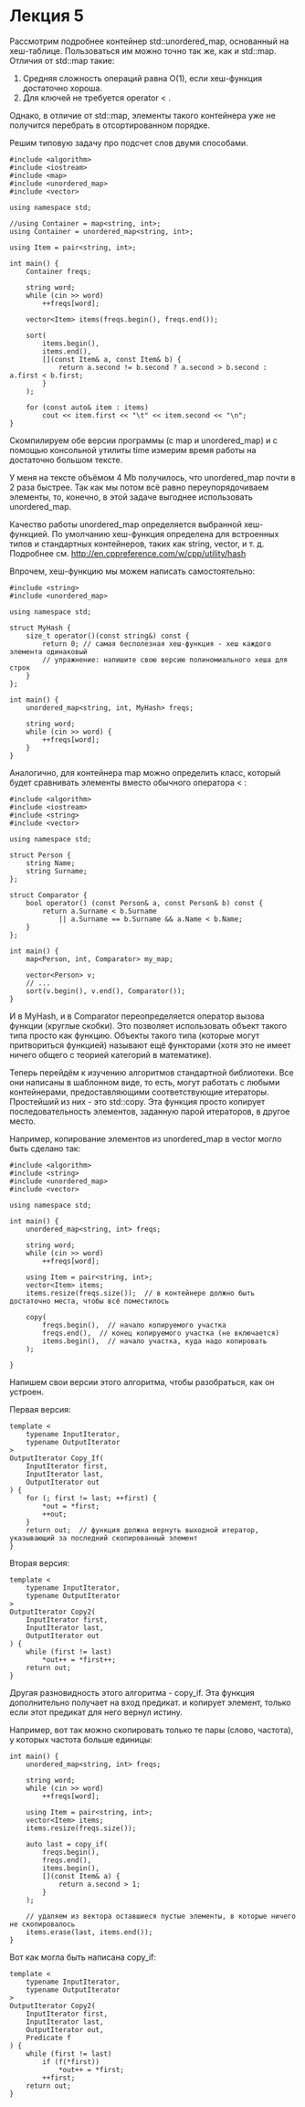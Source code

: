 # Лекция 5

Рассмотрим подробнее контейнер std::unordered_map, основанный на хеш-таблице.
Пользоваться им можно точно так же, как и std::map.
Отличия от std::map такие:

1. Средняя сложность операций равна O(1), если хеш-функция достаточно хороша.
2. Для ключей не требуется operator < .

Однако, в отличие от std::map, элементы такого контейнера уже не получится перебрать в отсортированном порядке.

Решим типовую задачу про подсчет слов двумя способами.


    #include <algorithm>
    #include <iostream>
    #include <map>
    #include <unordered_map>
    #include <vector>

    using namespace std;

    //using Container = map<string, int>;
    using Container = unordered_map<string, int>;

    using Item = pair<string, int>;

    int main() {
        Container freqs;

        string word;
        while (cin >> word)
            ++freqs[word];

        vector<Item> items(freqs.begin(), freqs.end());

        sort(
            items.begin(),
            items.end(),
            [](const Item& a, const Item& b) {
                return a.second != b.second ? a.second > b.second : a.first < b.first;
            }
        );

        for (const auto& item : items)
            cout << item.first << "\t" << item.second << "\n";
    }


Скомпилируем обе версии программы (с map и unordered_map) и с помощью консольной утилиты time
измерим время работы на достаточно большом тексте.

У меня на тексте объёмом 4 Мb получилось, что unordered_map почти в 2 раза быстрее.
Так как мы потом всё равно переупорядочиваем элементы, то, конечно, в этой задаче выгоднее использовать unordered_map.

Качество работы unordered_map определяется выбранной хеш-функцией.
По умолчанию хеш-функция определена для встроенных типов и стандартных контейнеров, таких как string, vector, и т. д.
Подробнее см. http://en.cppreference.com/w/cpp/utility/hash

Впрочем, хеш-функцию мы можем написать самостоятельно:

    #include <string>
    #include <unordered_map>

    using namespace std;

    struct MyHash {
        size_t operator()(const string&) const {
            return 0; // самая бесполезная хеш-функция - хеш каждого элемента одинаковый
            // упражнение: напишите свою версию полиномиального хеша для строк
        }
    };

    int main() {
        unordered_map<string, int, MyHash> freqs;

        string word;
        while (cin >> word) {
            ++freqs[word];
        }
    }


Аналогично, для контейнера map можно определить класс, который будет сравнивать элементы вместо обычного оператора < :

    #include <algorithm>
    #include <iostream>
    #include <string>
    #include <vector>

    using namespace std;

    struct Person {
        string Name;
        string Surname;
    };

    struct Comparator {
        bool operator() (const Person& a, const Person& b) const {
            return a.Surname < b.Surname
                || a.Surname == b.Surname && a.Name < b.Name;
        }
    };

    int main() {
        map<Person, int, Comparator> my_map;

        vector<Person> v;
        // ...
        sort(v.begin(), v.end(), Comparator());
    }

И в MyHash, и в Comparator переопределяется оператор вызова функции (круглые скобки).
Это позволяет использовать объект такого типа просто как функцию.
Объекты такого типа (которые могут притвориться функцией) называют ещё функторами (хотя это не имеет ничего общего с теорией категорий в математике).


Теперь перейдём к изучению алгоритмов стандартной библиотеки.
Все они написаны в шаблонном виде, то есть, могут работать с любыми контейнерами, предоставляющими соответствующие итераторы.
Простейший из них - это std::copy.
Эта функция просто копирует последовательность элементов, заданную парой итераторов, в другое место.

Например, копирование элементов из unordered_map в vector могло быть сделано так:

    #include <algorithm>
    #include <string>
    #include <unordered_map>
    #include <vector>

    using namespace std;

    int main() {
        unordered_map<string, int> freqs;

        string word;
        while (cin >> word)
            ++freqs[word];

        using Item = pair<string, int>;
        vector<Item> items;
        items.resize(freqs.size());  // в контейнере должно быть достаточно места, чтобы всё поместилось

        copy(
            freqs.begin(),  // начало копируемого участка 
            freqs.end(),  // конец копируемого участка (не включается)
            items.begin(),  // начало участка, куда надо копировать
        );

    }


Напишем свои версии этого алгоритма, чтобы разобраться, как он устроен.

Первая версия:

    template <
        typename InputIterator,
        typename OutputIterator
    >
    OutputIterator Copy_If(
        InputIterator first,
        InputIterator last,
        OutputIterator out
    ) {
        for (; first != last; ++first) {
            *out = *first;
            ++out;
        }
        return out;  // функция должна вернуть выходной итератор, указывающий за последний скопированный элемент
    }

Вторая версия:

    template <
        typename InputIterator,
        typename OutputIterator
    >
    OutputIterator Copy2(
        InputIterator first,
        InputIterator last,
        OutputIterator out
    ) {
        while (first != last)
            *out++ = *first++;
        return out;
    }


Другая разновидность этого алгоритма - copy_if.
Эта функция дополнительно получает на вход предикат.
и копирует элемент, только если этот предикат для него вернул истину.

Например, вот так можно скопировать только те пары (слово, частота), у которых частота больше единицы:

    int main() {
        unordered_map<string, int> freqs;

        string word;
        while (cin >> word)
            ++freqs[word];

        using Item = pair<string, int>;
        vector<Item> items;
        items.resize(freqs.size());

        auto last = copy_if(
            freqs.begin(),
            freqs.end(),
            items.begin(),
            [](const Item& a) {
                return a.second > 1;
            }
        );

        // удаляем из вектора оставшиеся пустые элементы, в которые ничего не скопировалось
        items.erase(last, items.end());
    }

Вот как могла быть написана copy_if:

    template <
        typename InputIterator,
        typename OutputIterator
    >
    OutputIterator Copy2(
        InputIterator first,
        InputIterator last,
        OutputIterator out,
        Predicate f
    ) {
        while (first != last)
            if (f(*first))
                *out++ = *first;
            ++first;
        return out;
    }
